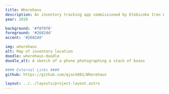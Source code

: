 ```yaml
---
title: Wherehaus
description: An inventory tracking app commissioned by Etobicoke Iron Works.
year: 2018

background: '#f0f0f0'
foreground: '#2682dd'
accent: '#2682dd'

img: wherehaus
alt: Map of inventory location
doodle: wherehaus-doodle
doodle_alt: A sketch of a phone photographing a stack of boxes

#### External Links ####
github: https://github.com/qjack001/Wherehaus

layout: ../../layouts/project-layout.astro
---
```

